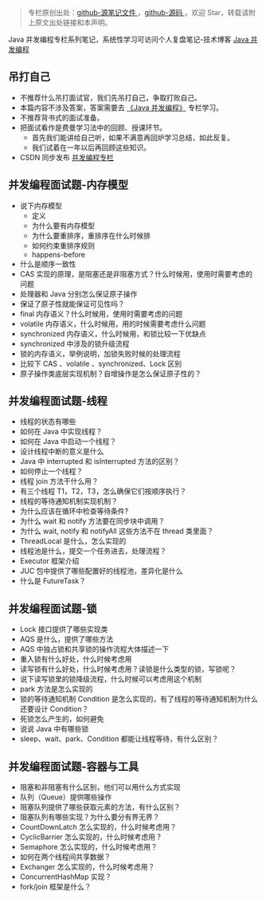 > 专栏原创出处：[github-源笔记文件 ](https://github.com/GourdErwa/review-notes/tree/master/language/java-concurrency) ，[github-源码 ](https://github.com/GourdErwa/java-advanced/tree/master/java-concurrency)，欢迎 Star，转载请附上原文出处链接和本声明。

Java 并发编程专栏系列笔记，系统性学习可访问个人复盘笔记-技术博客 [Java 并发编程 ](https://review-notes.top/language/java-concurrency/)

## 吊打自己
- 不推荐什么吊打面试官，我们先吊打自己，争取打败自己。
- 本篇内容不涉及答案，答案需要去 [《Java 并发编程》](https://review-notes.top/language/java-concurrency/) 专栏学习。
- 不推荐背书式的面试准备。
- 把面试看作是费曼学习法中的回顾、授课环节。
    - 首先我们能讲给自己听，如果不满意再回炉学习总结，如此反复。
    - 我们试着在一年以后再回顾这些知识。
- CSDN 同步发布 [并发编程专栏](https://blog.csdn.net/xiaohulunb/article/details/103594468)

## 并发编程面试题-内存模型
- 说下内存模型
    - 定义
    - 为什么要有内存模型
    - 为什么要重排序，重排序在什么时候排
    - 如何约束重排序规则
    - happens-before
- 什么是顺序一致性
- CAS 实现的原理，是阻塞还是非阻塞方式？什么时候用，使用时需要考虑的问题
- 处理器和 Java 分别怎么保证原子操作
- 保证了原子性就能保证可见性吗？
- final 内存语义？什么时候用，使用时需要考虑的问题
- volatile 内存语义，什么时候用，用的时候需要考虑什么问题
- synchronized 内存语义，什么时候用，和锁比较一下优缺点
- synchronized 中涉及的锁升级流程
- 锁的内存语义，举例说明，加锁失败时候的处理流程
- 比较下 CAS 、volatile 、synchronized、Lock 区别
- 原子操作类底层实现机制？自增操作是怎么保证原子性的？

## 并发编程面试题-线程
- 线程的状态有哪些
- 如何在 Java 中实现线程？
- 如何在 Java 中启动一个线程？
- 设计线程中断的意义是什么
- Java 中 interrupted 和 isInterrupted 方法的区别？
- 如何停止一个线程？
- 线程 join 方法干什么用？
- 有三个线程 T1，T2，T3，怎么确保它们按顺序执行？
- 线程的等待通知机制实现机制？
- 为什么应该在循环中检查等待条件?
- 为什么 wait 和 notify 方法要在同步块中调用？
- 为什么 wait, notify 和 notifyAll 这些方法不在 thread 类里面？
- ThreadLocal 是什么，怎么实现的
- 线程池是什么，提交一个任务进去，处理流程？
- Executor 框架介绍
- JUC 包中提供了哪些配置好的线程池，差异化是什么
- 什么是 FutureTask？

## 并发编程面试题-锁
- Lock 接口提供了哪些实现类
- AQS 是什么，提供了哪些方法
- AQS 中独占锁和共享锁的操作流程大体描述一下
- 重入锁有什么好处，什么时候考虑用
- 读写锁有什么好处，什么时候考虑用？读锁是什么类型的锁，写锁呢？
- 说下读写锁里的锁降级流程，什么时候可以考虑用这个机制
- park 方法是怎么实现的
- 锁的等待通知机制 Condition 是怎么实现的，有了线程的等待通知机制为什么还要设计 Condition？
- 死锁怎么产生的，如何避免
- 说说 Java 中有哪些锁
- sleep、wait、park、Condition 都能让线程等待，有什么区别？

## 并发编程面试题-容器与工具
- 阻塞和非阻塞有什么区别，他们可以用什么方式实现
- 队列（Queue）提供哪些操作
- 阻塞队列提供了哪些获取元素的方法，有什么区别？
- 阻塞队列有哪些实现？为什么要分有界无界？
- CountDownLatch 怎么实现的，什么时候考虑用？
- CyclicBarrier 怎么实现的，什么时候考虑用？
- Semaphore 怎么实现的，什么时候考虑用？
- 如何在两个线程间共享数据？
- Exchanger 怎么实现的，什么时候考虑用？
- ConcurrentHashMap 实现？
- fork/join 框架是什么？